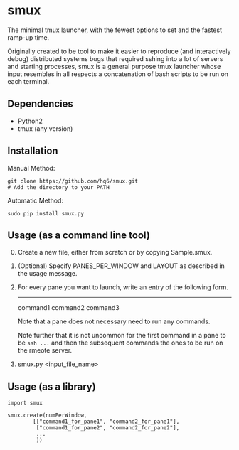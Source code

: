 # smux

The minimal tmux launcher, with the fewest options to set and the fastest
ramp-up time.

Originally created to be tool to make it easier to reproduce (and interactively
debug) distributed systems bugs that required sshing into a lot of servers and
starting processes, smux is a general purpose tmux launcher whose input
resembles in all respects a concatenation of bash scripts to be run on each
terminal.

## Dependencies

 - Python2
 - tmux (any version)

## Installation

Manual Method:

    git clone https://github.com/hq6/smux.git
    # Add the directory to your PATH

Automatic Method:

    sudo pip install smux.py

## Usage (as a command line tool)
   
   0. Create a new file, either from scratch or by copying Sample.smux.
   1. (Optional) Specify PANES_PER_WINDOW and LAYOUT as described in the usage message.
   2. For every pane you want to launch, write an entry of the following form.

         ---------
         command1
         command2
         command3

      Note that a pane does not necessary need to run any commands.

      Note further that it is not uncommon for the first command in a pane to
      be `ssh ...` and then the subsequent commands the ones to be run on the
      rmeote server.

   3. smux.py <input_file_name>

## Usage (as a library)


    import smux

    smux.create(numPerWindow,
            [["command1_for_pane1", "command2_for_pane1"],
             ["command1_for_pane2", "command2_for_pane2"],
             ...
             ])
